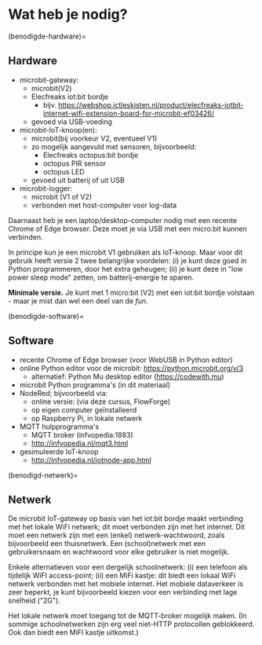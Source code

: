 # Wat heb je nodig?

(benodigde-hardware)=
## Hardware

* microbit-gateway:
    * microbit(V2)
    * Elecfreaks iot:bit bordje
        * bijv. https://webshop.ictleskisten.nl/product/elecfreaks-iotbit-internet-wifi-extension-board-for-microbit-ef03426/
    * gevoed via USB-voeding
* microbit-IoT-knoop(en):
    * microbit(bij voorkeur V2, eventueel V1)
    * zo mogelijk aangevuld met sensoren, bijvoorbeeld:
        * Elecfreaks octopus:bit bordje
        * octopus PIR sensor
        * octopus LED
    * gevoed uit batterij of uit USB
* microbit-logger:
    * microbit (V1 of V2)
    * verbonden met host-computer voor log-data
    
Daarnaast heb je een laptop/desktop-computer nodig met een recente Chrome of Edge browser. Deze moet je via USB met een micro:bit kunnen verbinden.

In principe kun je een microbit V1 gebruiken als IoT-knoop. Maar voor dit gebruik heeft versie 2 twee belangrijke voordelen: (i) je kunt deze goed in Python programmeren, door het extra geheugen; (ii) je kunt deze in "low power sleep mode" zetten, om batterij-energie te sparen.

**Minimale versie.** Je kunt met 1 micro:bit (V2) met een iot:bit bordje volstaan - maar je mist dan wel een deel van de *fun*.

(benodigde-software)=
## Software

* recente Chrome of Edge browser (voor WebUSB in Python editor)
* online Python editor voor de microbit: https://python.microbit.org/v/3
    * alternatief: Python Mu desktop editor (https://codewith.mu)
* microbit Python programma's (in dit materiaal)
* NodeRed; bijvoorbeeld via:
    * online versie: (via deze cursus, FlowForge)
    * op eigen computer geïnstalleerd
    * op Raspberry Pi, in lokale netwerk
* MQTT hulpprogramma's
    * MQTT broker (infvopedia:1883)
    * http://infvopedia.nl/mqt3.html
* gesimuleerde IoT-knoop
    * http://infvopedia.nl/iotnode-app.html
    
    
(benodigd-netwerk)=
## Netwerk

De microbit IoT-gateway op basis van het iot:bit bordje maakt verbinding met het lokale WiFi netwerk; dit moet verbonden zijn met het internet.
Dit moet een netwerk zijn met een (enkel) netwerk-wachtwoord, zoals bijvoorbeeld een thuisnetwerk.
Een (school)netwerk met een gebruikersnaam en wachtwoord voor elke gebruiker is niet mogelijk.

Enkele alternatieven voor een dergelijk schoolnetwerk: (i) een telefoon als tijdelijk WiFI access-point; (ii) een MiFi kastje: dit biedt een lokaal WiFi netwerk verbonden met het mobiele internet. Het mobiele dataverkeer is zeer beperkt, je kunt bijvoorbeeld kiezen voor een verbinding met lage snelheid ("2G").

Het lokale netwerk moet toegang tot de MQTT-broker mogelijk maken. (In sommige schoolnetwerken zijn erg veel niet-HTTP protocollen geblokkeerd. Ook dan biedt een MiFI kastje uitkomst.)